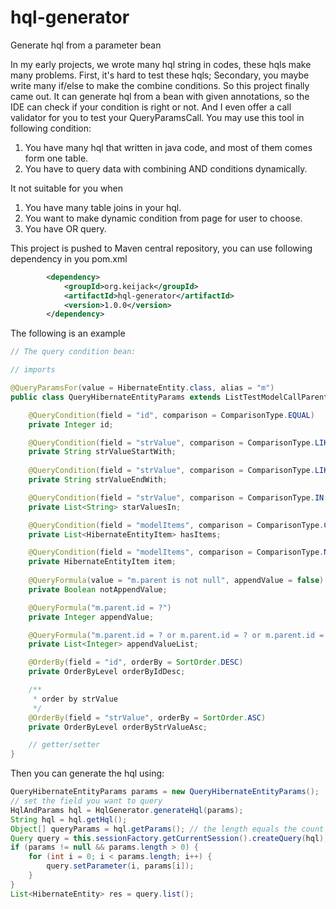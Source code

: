 hql-generator
============

Generate hql from a parameter bean

In my early projects, we wrote many hql string in codes, these hqls make many problems. First, it's hard to test these hqls; Secondary, you maybe write many if/else to make the combine conditions. So this project finally came out. It can generate hql from a bean with given annotations, so the IDE can check if your condition is right or not. 
And I even offer a call validator for you to test your QueryParamsCall.
You may use this tool in following condition:
1. You have many hql that written in java code, and most of them comes form one table.
2. You have to query data with combining AND conditions dynamically. 

It not suitable for you when
1. You have many table joins in your hql.
2. You want to make dynamic condition from page for user to choose.
3. You have OR query.

This project is pushed to Maven central repository, you can use following dependency in you pom.xml
```xml
		<dependency>
			<groupId>org.keijack</groupId>
			<artifactId>hql-generator</artifactId>
			<version>1.0.0</version>
		</dependency>
```

The following is an example

```java
// The query condition bean:

// imports

@QueryParamsFor(value = HibernateEntity.class, alias = "m")
public class QueryHibernateEntityParams extends ListTestModelCallParent {

	@QueryCondition(field = "id", comparison = ComparisonType.EQUAL)
	private Integer id;

	@QueryCondition(field = "strValue", comparison = ComparisonType.LIKE, postString = "%")
	private String strValueStartWith;
	
	@QueryCondition(field = "strValue", comparison = ComparisonType.LIKE, preString = "%", emptyAsNull = true)
	private String strValueEndWith;

	@QueryCondition(field = "strValue", comparison = ComparisonType.IN, emptyAsNull = true)
	private List<String> starValuesIn;

	@QueryCondition(field = "modelItems", comparison = ComparisonType.CONTAINS)
	private List<HibernateEntityItem> hasItems;

	@QueryCondition(field = "modelItems", comparison = ComparisonType.NOTCONTAINS)
	private HibernateEntityItem item;
	
	@QueryFormula(value = "m.parent is not null", appendValue = false)
	private Boolean notAppendValue;

	@QueryFormula("m.parent.id = ?")
	private Integer appendValue;

	@QueryFormula("m.parent.id = ? or m.parent.id = ? or m.parent.id = ?")
	private List<Integer> appendValueList;

	@OrderBy(field = "id", orderBy = SortOrder.DESC)
	private OrderByLevel orderByIdDesc;

	/**
	 * order by strValue
	 */
	@OrderBy(field = "strValue", orderBy = SortOrder.ASC)
	private OrderByLevel orderByStrValueAsc;

	// getter/setter
}


```

Then you can generate the hql using:
```java
QueryHibernateEntityParams params = new QueryHibernateEntityParams();
// set the field you want to query
HqlAndParams hql = HqlGenerator.generateHql(params);
String hql = hql.getHql();
Object[] queryParams = hql.getParams(); // the length equals the count of `?` in the above hql string
Query query = this.sessionFactory.getCurrentSession().createQuery(hql);
if (params != null && params.length > 0) {
	for (int i = 0; i < params.length; i++) {
		query.setParameter(i, params[i]);
	}
}
List<HibernateEntity> res = query.list();

```